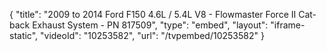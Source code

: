 {
    "title": "2009 to 2014 Ford F150 4.6L \/ 5.4L V8 - Flowmaster Force II Cat-back Exhaust System - PN 817509",
    "type": "embed",
    "layout": "iframe-static",
    "videoId": "10253582",
    "url": "\/tvpembed\/10253582"
}